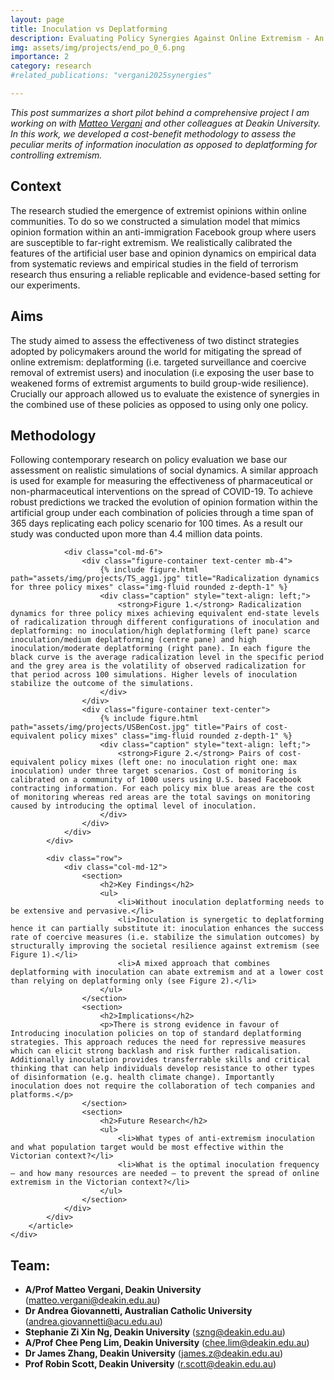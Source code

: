 ```yaml
---
layout: page
title: Inoculation vs Deplatforming
description: Evaluating Policy Synergies Against Online Extremism - An Agent-Based Simulation and Cost-Benefit Analysis
img: assets/img/projects/end_po_0_6.png
importance: 2
category: research
#related_publications: "vergani2025synergies"

---
```


_This post summarizes a short pilot behind a comprehensive project I am working on with [Matteo Vergani](https://experts.deakin.edu.au/27631-Matteo-Vergani) and other colleagues at Deakin University.
In this work, we developed a cost-benefit methodology to assess the peculiar merits of information inoculation as opposed to deplatforming for controlling extremism._



<html lang="en">
<head>
    <meta charset="UTF-8">
    <meta name="viewport" content="width=device-width, initial-scale=1.0">
    <title>Evaluating Policy Synergies Against Online Extremism</title>
</head>
<body>
    <div class="post">
        <article>
            <div class="row">
                <div class="col-md-6">
                    <section>
                        <h2>Context</h2>
                        <p>The research studied the emergence of extremist opinions within online communities. To do so we constructed a simulation model that mimics opinion formation within an anti-immigration Facebook group where users are susceptible to far-right extremism. We realistically calibrated the features of the artificial user base and opinion dynamics on empirical data from systematic reviews and empirical studies in the field of terrorism research thus ensuring a reliable replicable and evidence-based setting for our experiments.</p>
                    </section>
                    <section>
                        <h2>Aims</h2>
                        <p>The study aimed to assess the effectiveness of two distinct strategies adopted by policymakers around the world for mitigating the spread of online extremism: deplatforming (i.e. targeted surveillance and coercive removal of extremist users) and inoculation (i.e exposing the user base to weakened forms of extremist arguments to build group-wide resilience). Crucially our approach allowed us to evaluate the existence of synergies in the combined use of these policies as opposed to using only one policy.</p>
                    </section>
                    <section>
                        <h2>Methodology</h2>
                        <p>Following contemporary research on policy evaluation we base our assessment on realistic simulations of social dynamics. A similar approach is used for example for measuring the effectiveness of pharmaceutical or non-pharmaceutical interventions on the spread of COVID-19. To achieve robust predictions we tracked the evolution of opinion formation within the artificial group under each combination of policies through a time span of 365 days replicating each policy scenario for 100 times. As a result our study was conducted upon more than 4.4 million data points.</p>
                    </section>
                </div>

                <div class="col-md-6">
                    <div class="figure-container text-center mb-4">
                        {% include figure.html path="assets/img/projects/TS_agg1.jpg" title="Radicalization dynamics for three policy mixes" class="img-fluid rounded z-depth-1" %}
                        <div class="caption" style="text-align: left;">
                            <strong>Figure 1.</strong> Radicalization dynamics for three policy mixes achieving equivalent end-state levels of radicalization through different configurations of inoculation and deplatforming: no inoculation/high deplatforming (left pane) scarce inoculation/medium deplatforming (centre pane) and high inoculation/moderate deplatforming (right pane). In each figure the black curve is the average radicalization level in the specific period and the grey area is the volatility of observed radicalization for that period across 100 simulations. Higher levels of inoculation stabilize the outcome of the simulations.
                        </div>
                    </div>
                    <div class="figure-container text-center">
                        {% include figure.html path="assets/img/projects/USBenCost.jpg" title="Pairs of cost-equivalent policy mixes" class="img-fluid rounded z-depth-1" %}
                        <div class="caption" style="text-align: left;">
                            <strong>Figure 2.</strong> Pairs of cost-equivalent policy mixes (left one: no inoculation right one: max inoculation) under three target scenarios. Cost of monitoring is calibrated on a community of 1000 users using U.S. based Facebook contracting information. For each policy mix blue areas are the cost of monitoring whereas red areas are the total savings on monitoring caused by introducing the optimal level of inoculation.
                        </div>
                    </div>
                </div>
            </div>

            <div class="row">
                <div class="col-md-12">
                    <section>
                        <h2>Key Findings</h2>
                        <ul>
                            <li>Without inoculation deplatforming needs to be extensive and pervasive.</li>
                            <li>Inoculation is synergetic to deplatforming hence it can partially substitute it: inoculation enhances the success rate of coercive measures (i.e. stabilize the simulation outcomes) by structurally improving the societal resilience against extremism (see Figure 1).</li>
                            <li>A mixed approach that combines deplatforming with inoculation can abate extremism and at a lower cost than relying on deplatforming only (see Figure 2).</li>
                        </ul>
                    </section>
                    <section>
                        <h2>Implications</h2>
                        <p>There is strong evidence in favour of Introducing inoculation policies on top of standard deplatforming strategies. This approach reduces the need for repressive measures which can elicit strong backlash and risk further radicalisation. Additionally inoculation provides transferrable skills and critical thinking that can help individuals develop resistance to other types of disinformation (e.g. health climate change). Importantly inoculation does not require the collaboration of tech companies and platforms.</p>
                    </section>
                    <section>
                        <h2>Future Research</h2>
                        <ul>
                            <li>What types of anti-extremism inoculation and what population target would be most effective within the Victorian context?</li>
                            <li>What is the optimal inoculation frequency – and how many resources are needed – to prevent the spread of online extremism in the Victorian context?</li>
                        </ul>
                    </section>
                </div>
            </div>
        </article>
    </div>



<div class="team-members">
  <h2>Team:</h2>
  <ul>
    <li><strong>A/Prof Matteo Vergani, Deakin University</strong> (<a href="mailto:matteo.vergani@deakin.edu.au">matteo.vergani@deakin.edu.au</a>)</li>
    <li><strong>Dr Andrea Giovannetti, Australian Catholic University</strong> (<a href="mailto:andrea.giovannetti@acu.edu.au">andrea.giovannetti@acu.edu.au</a>)</li>
    <li><strong>Stephanie Zi Xin Ng, Deakin University</strong> (<a href="mailto:szng@deakin.edu.au">szng@deakin.edu.au</a>)</li>
    <li><strong>A/Prof Chee Peng Lim, Deakin University</strong> (<a href="mailto:chee.lim@deakin.edu.au">chee.lim@deakin.edu.au</a>)</li>
    <li><strong>Dr James Zhang, Deakin University</strong> (<a href="mailto:james.z@deakin.edu.au">james.z@deakin.edu.au</a>)</li>
    <li><strong>Prof Robin Scott, Deakin University</strong> (<a href="mailto:r.scott@deakin.edu.au">r.scott@deakin.edu.au</a>)</li>
  </ul>
</div>

</body>
</html>
